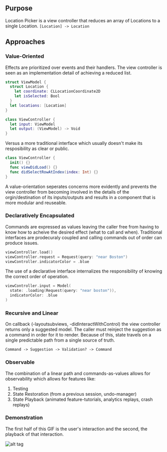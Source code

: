 ## Purpose
Location Picker is a view controller that reduces an array of Locations to a single Location. ```[Location] -> Location```

## Approaches

### Value-Oriented
Effects are prioritized over events and their handlers. The view controller is seen as an implementation detail of achieving a reduced list.

```Swift
struct ViewModel {
  struct Location {
    let coordinate: CLLocationCoordinate2D
    let isSelected: Bool
  }
  let locations: [Location]
}

class ViewController {
  let input: ViewModel
  let output: (ViewModel) -> Void
}
```

Versus a more traditional interface which usually doesn't make its resposibility as clear or public.
```Swift
class ViewController {
  init() {}
  func viewDidLoad() {}
  func didSelectRowAtIndex(index: Int) {}
}
```

A value-orientation seperates concerns more evidently and prevents the view controller from becoming involved in the details of the orgin/destination of its inputs/outputs and results in a component that is more modular and reuseable.

### Declaratively Encapsulated
Commands are expressed as values leaving the caller free from having to know how to acheive the desired effect (what to call and when). Traditional interfaces are prodecuraly coupled and calling commands out of order can produce issues.
```Swift
viewController.load()
viewController.request = Request(query: "near Boston")
viewController.indicatorColor = .blue
```

The use of a declarative interface internalizes the responsibility of knowing the correct order of operation.
```Swift
viewController.input = Model(
  state: .loading(Request(query: "near boston")),
  indicatorColor: .blue
)
```

### Recursive and Linear
On callback (-layoutsubviews, -didInteractWithControl) the view controller returns only a suggested model. The caller must reinject the suggestion as a command in order for it to render. Because of this, state travels on a single predictable path from a single source of truth.

    Command -> Suggestion -> Validation? -> Command

### Observable
The combination of a linear path and commands-as-values allows for observability which allows for features like:

1. Testing
2. State Restoration (from a previous session, undo-manager)
3. State Playback (animated feature-tutorials, analytics replays, crash replays)

### Demonstration
The first half of this GIF is the user's interaction and the second, the playback of that interaction.

![alt tag](https://github.com/BrianSemiglia/LocationPicker/blob/master/replay.gif)
